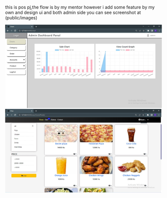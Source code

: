 this is pos pj,the flow is by my mentor however i add some feature by my own and design ui and both admin side 
you can see screenshot at (public/images)

![](public/images/admin_dashboard_view.jpg)
![](public/images/user_home_view.jpg)
